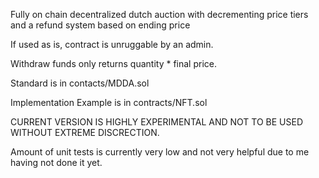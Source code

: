 Fully on chain decentralized dutch auction with decrementing price tiers and a refund system based on ending price

If used as is, contract is unruggable by an admin. 

Withdraw funds only returns quantity * final price.

Standard is in contacts/MDDA.sol

Implementation Example is in contracts/NFT.sol

CURRENT VERSION IS HIGHLY EXPERIMENTAL AND NOT TO BE USED WITHOUT EXTREME DISCRECTION.

Amount of unit tests is currently very low and not very helpful due to me having not done it yet.